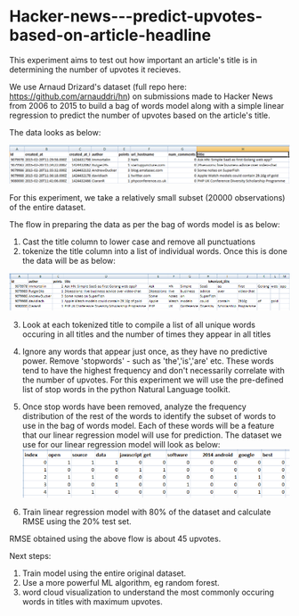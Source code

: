 # Hacker-news---predict-upvotes-based-on-article-headline
This experiment aims to test out how important an article's title is in determining the number of upvotes it recieves.

We use Arnaud Drizard's dataset (full repo here: https://github.com/arnauddri/hn) on submissions made to Hacker News from 2006 to 2015 to build a bag of words model along with a simple linear regression to predict the number of upvotes based on the article's title.

The data looks as below:

![Screenshot](HN_Stories_dataset.PNG)

For this experiment, we take a relatively small subset (20000 observations) of the entire dataset.

The flow in preparing the data as per the bag of words model is as below:
1) Cast the title column to lower case and remove all punctuations
2) tokenize the title column into a list of individual words. Once this is done the data will be as below:

![Screenshot2](hn_tokenized_data.PNG)

3) Look at each tokenized title to compile a list of all unique words occuring in all titles and the number of times they appear in all titles

4) Ignore any words that appear just once, as they have no predictive power. Remove 'stopwords' - such as 'the','is','are' etc. These words tend to have the highest frequency and don't necessarily correlate with the number of upvotes. For this experiment we will use the pre-defined list of stop words in the python Natural Language toolkit.

5) Once stop words have been removed, analyze the frequency distribution of the rest of the words to identify the subset of words to use in the bag of words model. Each of these words will be a feature that our linear regression model will use for prediction. The dataset we use for our linear regression model will look as below:
![Screenshot3](counts_df.PNG)

6) Train linear regression model with 80% of the dataset and calculate RMSE using the 20% test set.

RMSE obtained using the above flow is about 45 upvotes.

Next steps:
1) Train model using the entire original dataset.
2) Use a more powerful ML algorithm, eg random forest.
3) word cloud visualization to understand the most commonly occuring words in titles with maximum upvotes.
